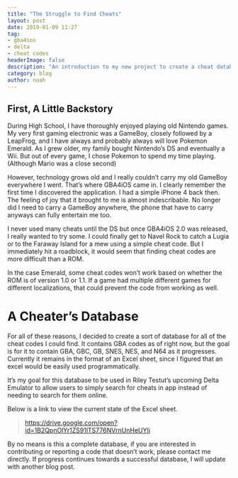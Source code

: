 ```yaml
---
title: "The Struggle to Find Cheats"
layout: post
date: 2019-01-09 11:27
tag: 
- gba4ios
- delta
- cheat codes
headerImage: false
description: "An introduction to my new project to create a cheat database for a multitude of Nintendo systems."
category: blog
author: noah
---
```


## First, A Little Backstory

During High School, I have thoroughly enjoyed playing old Nintendo games. My very first gaming electronic was a GameBoy, closely followed by a LeapFrog, and I have always and probably always will love Pokemon Emerald. As I grew older, my family bought Nintendo’s DS and eventually a Wii. But out of every game, I chose Pokemon to spend my time playing. (Although Mario was a close second)

However, technology grows old and I really couldn’t carry my old GameBoy everywhere I went. That’s where GBA4iOS came in. I clearly remember the first time I discovered the application. I had a simple iPhone 4 back then. The feeling of joy that it brought to me is almost indescribable. No longer did I need to carry a GameBoy anywhere, the phone that have to carry anyways can fully entertain me too.

I never used many cheats until the DS but once GBA4iOS 2.0 was released, I really wanted to try some. I could finally get to Navel Rock to catch a Lugia or to the Faraway Island for a mew using a simple cheat code. But I immediately hit a roadblock, it would seem that finding cheat codes are more difficult than a ROM.

In the case Emerald, some cheat codes won’t work based on whether the ROM is of version 1.0 or 1.1. If a game had multiple different games for different localizations, that could prevent the code from working as well.

# A Cheater’s Database

For all of these reasons, I decided to create a sort of database for all of the cheat codes I could find. It contains GBA codes as of right now, but the goal is for it to contain GBA, GBC, GB, SNES, NES, and N64 as it progresses. Currently it remains in the format of an Excel sheet, since I figured that an excel would be easily used programmatically.

It’s my goal for this database to be used in Riley Testut’s upcoming Delta Emulator to allow users to simply search for cheats in app instead of needing to search for them online. 

Below is a link to view the current state of the Excel sheet.

> https://drive.google.com/open?id=1B2QpnOlYr1ZS91lTS776NVrnUnHeUYIi 

By no means is this a complete database, if you are interested in contributing or reporting a code that doesn’t work, please contact me directly. If progress continues towards a successful database, I will update with another blog post.
